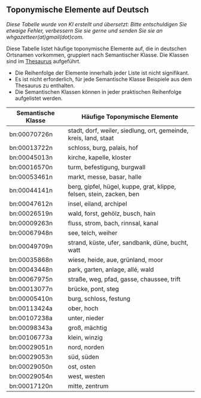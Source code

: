 ## Toponymische Elemente auf Deutsch

*Diese Tabelle wurde von KI erstellt und übersetzt: Bitte entschuldigen Sie etwaige Fehler, verbessern Sie sie gerne und senden Sie sie an whgazetteer(at)gmail(dot)com.*

Diese Tabelle listet häufige toponymische Elemente auf, die in deutschen Ortsnamen vorkommen, gruppiert nach Semantischer Klasse. Die Klassen sind im [Thesaurus](https://github.com/WorldHistoricalGazetteer/epitran/blob/toponymic-linguistics/epitran/data/topos/thesaurus.md) aufgeführt.

* Die Reihenfolge der Elemente innerhalb jeder Liste ist nicht signifikant.
* Es ist nicht erforderlich, für jede Semantische Klasse Beispiele aus dem Thesaurus zu enthalten.
* Die Semantischen Klassen können in jeder praktischen Reihenfolge aufgelistet werden.

| Semantische Klasse | Häufige Toponymische Elemente |
|---|---|
| bn:00070726n | stadt, dorf, weiler, siedlung, ort, gemeinde, kreis, land, staat |
| bn:00013722n | schloss, burg, palais, hof |
| bn:00045013n | kirche, kapelle, kloster |
| bn:00016570n | turm, befestigung, burgwall |
| bn:00053461n | markt, messe, basar, halle |
| bn:00044141n | berg, gipfel, hügel, kuppe, grat, klippe, felsen, stein, zacken, ben |
| bn:00047612n | insel, eiland, archipel |
| bn:00026519n | wald, forst, gehölz, busch, hain |
| bn:00009263n | fluss, strom, bach, rinnsal, kanal |
| bn:00067948n | see, teich, weiher |
| bn:00049709n | strand, küste, ufer, sandbank, düne, bucht, watt |
| bn:00035868n | wiese, heide, aue, grünland, moor |
| bn:00043448n | park, garten, anlage, allé, wald |
| bn:00067975n | straße, weg, pfad, gasse, chaussee, trift |
| bn:00013077n | brücke, pont, steg |
| bn:00005410n | burg, schloss, festung |
| bn:00113424a | ober, hoch |
| bn:00107238a | unter, nieder |
| bn:00098343a | groß, mächtig |
| bn:00106773a | klein, winzig |
| bn:00029051n | nord, norden |
| bn:00029053n | süd, süden |
| bn:00029050n | ost, osten |
| bn:00029054n | west, westen |
| bn:00017120n | mitte, zentrum |
